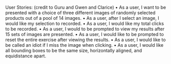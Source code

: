 User Stories: (credit to Guru and Gwen and Clarice)
•    As a user, I want to be presented with a choice of three different images of randomly selected products out of a pool of 14 images.
•    As a user, after I select an image, I would like my selection to recorded.
•    As a user, I would like my total clicks to be recorded.
•    As a user, I would to be prompted to view my results after 15 sets of images are presented.
•    As a user, I would like to be prompted to reset the entire exercise after viewing the results.
•    As a user, I would like to be called an idiot if I miss the image when clicking.
•    As a user, I would like all bounding boxes to be the same size, horizontally aligned, and equidistance apart.